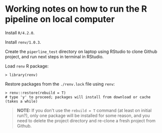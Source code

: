 # Working notes on how to run the R pipeline on local computer

Install `R/4.2.0`.

Install `renv/1.0.3`.

Create the `piperline_test` directory on laptop using RStudio to clone Github project, and run next steps in terminal in RStudio. 

Load `renv` R package:

    > library(renv)

Restore packages from the `./renv.lock` file using `renv`:

    > renv::restore(rebuild = T)
    # type 'y' to proceed; packages will install from download or cache (takes a while)

> **NOTE:** If you don't use the `rebuild = T` command (at least on initial run?), only one package will be installed for some reason, and you need to delete the project directory and re-clone a fresh project from Github.

